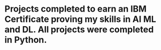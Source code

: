 # Projects completed to earn an IBM Certificate proving my skills in AI ML and DL. All projects were completed in Python.
